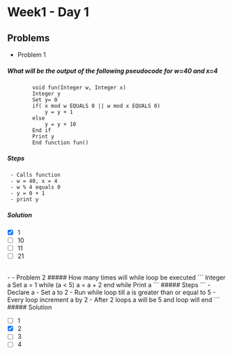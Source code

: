 >
# Week1 - Day 1

## Problems
- Problem 1
#####		What will be the output of the following pseudocode for w=40 and x=4
		
```
		void fun(Integer w, Integer x)
		Integer y
		Set y= 0
		if( x mod w EQUALS 0 || w mod x EQUALS 0)
			y = y + 1
		else
			y = y + 10
		End if
		Print y
		End function fun()
```
##### Steps
		
```
 - Calls function
 - w = 40, x = 4
 - w % 4 equals 0
 - y = 0 + 1
 - print y
```
##### Solution

 - [x] 1
 - [ ] 10
 - [ ] 11
 - [ ] 21
 
<br>
-
 - Problem 2
#####		How many times will while loop be executed
```
	Integer a
	Set a = 1
	while (a < 5)
		a = a + 2
	end while
	Print a
```
##### Steps
```
- Declare a
- Set a to 2
- Run while loop till a is greater than or equal to 5
- Every loop increment a by 2
- After 2 loops a will be 5 and loop will end
```
##### Solution

 - [ ] 1
 - [x] 2
 - [ ] 3
 - [ ] 4
